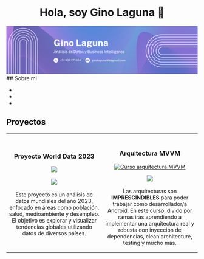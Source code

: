 <!--
**GinnLac/GinnLac** is a ✨ _special_ ✨ repository because its `README.md` (this file) appears on your GitHub profile.

Here are some ideas to get you started:

- 🔭 I’m currently working on ...
- 🌱 I’m currently learning ...
- 👯 I’m looking to collaborate on ...
- 🤔 I’m looking for help with ...
- 💬 Ask me about ...
- 📫 How to reach me: ...
- 😄 Pronouns: ...
- ⚡ Fun fact: ...
-->

<div align="center">
<h1 align="center">Hola, soy Gino Laguna 👋</h1>
</div>
<img src= "https://github.com/GinnLac/GinnLac/blob/main/Gino%20Laguna.png">
## Sobre mi

-
-
-

## Proyectos
<table>
<tr>
<td width="50%">
<h3 align="center">Proyecto World Data 2023</h3>
<div align="center">
<a href="https://github.com/GinnLac/Proyecto-World-Data-2023" target="_blank"><img src="https://media.istockphoto.com/id/1442849073/es/foto/el-fondo-de-la-ilustración-3d-de-earth-space-planet-luces-de-la-ciudad-en-el-planeta.jpg?s=612x612&w=0&k=20&c=_4XkO9PXk12NxfhjOIt_toxIaqD-_3_yQou1Gb9jeqw="></a>
<p>
<a href="https://github.com/GinnLac/Proyecto-World-Data-2023" target="_blank">
<img src="https://img.shields.io/badge/CÓDIGO-ff9?style=for-the-badge&logo=github&logoColor=black">
</a>
</p>
<p>Este proyecto es un análisis de datos mundiales del año 2023, enfocado en áreas como población, salud, medioambiente y desempleo. El objetivo es explorar y visualizar tendencias globales utilizando datos de diversos países.</p>
</div>
                                                                                      
</td>

<td width="50%">
               <br>
<h3 align="center">Arquitectura MVVM</h3>
<div align="center">                                       
<a href="https://github.com/ArisGuimera/SimpleAndroidMVVM" target="_blank"><img src="https://i.imgur.com/7uCBigG.jpg" width="400" alt="Curso arquitectura MVVM"></a>
<br>
<p>
<a href="https://github.com/ArisGuimera/SimpleAndroidMVVM" target="_blank">
<img src="https://img.shields.io/badge/C%C3%93DIGO-80ffaa?style=for-the-badge&logo=github&logoColor=black">
</a>
</p>
</p>Las arquitecturas son <strong>IMPRESCINDIBLES</strong> para poder trabajar como desarrollador/a Android. En este curso, divido por ramas irás aprendiendo a implementar una arquitectura real y robusta con inyección de dependencias, clean architecture, testing y mucho más.</p>
</div>                                                             
</table>                                                                                 
</div>
<br>
